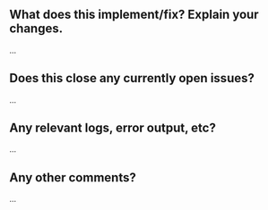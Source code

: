 ## What does this implement/fix? Explain your changes.

...

## Does this close any currently open issues?

...

## Any relevant logs, error output, etc?

...

## Any other comments?

...
